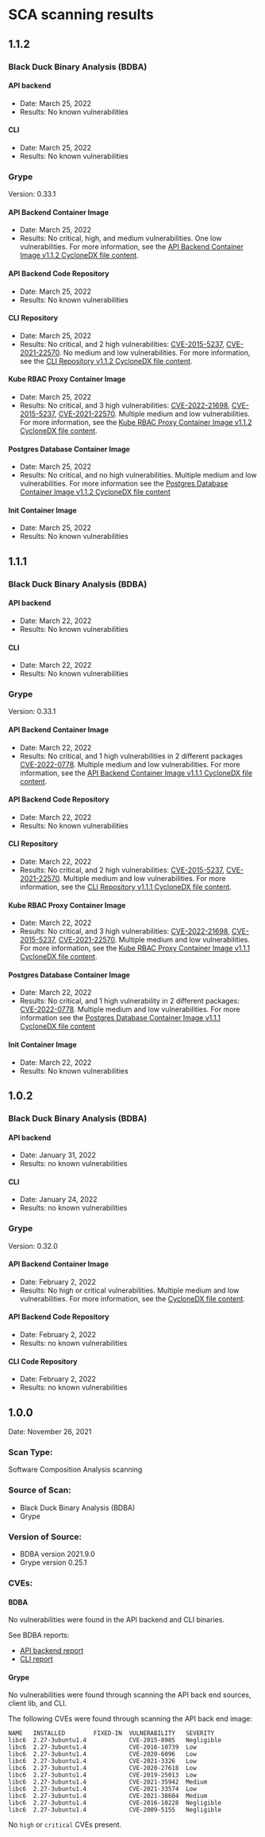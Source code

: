 # SCA scanning results
## <a id='110'></a>1.1.2

### <a id='black-duck-ba'></a>Black Duck Binary Analysis (BDBA)

#### <a id='api-backend'></a>API backend

* Date: March 25, 2022
* Results: No known vulnerabilities

#### <a id='cli-sr'></a>CLI

* Date: March 25, 2022
* Results: No known vulnerabilities

### <a id='grype-sr'></a>Grype

Version: 0.33.1

#### <a id='api-backend-ci'></a>API Backend Container Image

* Date: March 25, 2022
* Results: No critical, high, and medium vulnerabilities. One low vulnerabilities. For more information, see the [API Backend Container Image v1.1.2 CycloneDX file content](api-backend-container-image-v1.1.2-grype-result.md).

#### <a id='api-backend-cr'></a>API Backend Code Repository

* Date: March 25, 2022
* Results: No known vulnerabilities

#### <a id='cli-cr'></a>CLI Repository

* Date: March 25, 2022
* Results: No critical, and 2 high vulnerabilities: [CVE-2015-5237](http://cve.mitre.org/cgi-bin/cvename.cgi?name=CVE-2015-5237), [CVE-2021-22570](http://cve.mitre.org/cgi-bin/cvename.cgi?name=CVE-2021-22570). No medium and low vulnerabilities. For more information, see the [CLI Repository v1.1.2 CycloneDX file content](cli-repository-v1.1.2-grype-result.md).

#### <a id='kube-rbac-proxy-ci'></a>Kube RBAC Proxy Container Image

* Date: March 25, 2022
* Results: No critical, and 3 high vulnerabilities: [CVE-2022-21698](http://cve.mitre.org/cgi-bin/cvename.cgi?name=CVE-2022-21698), [CVE-2015-5237](http://cve.mitre.org/cgi-bin/cvename.cgi?name=CVE-2015-5237), [CVE-2021-22570](http://cve.mitre.org/cgi-bin/cvename.cgi?name=CVE-2021-22570). Multiple medium and low vulnerabilities. For more information, see the [Kube RBAC Proxy Container Image v1.1.2 CycloneDX file content](kube-rbac-proxy-container-image-v1.1.2-grype-result.md).

#### <a id='postgres-database-ci'></a>Postgres Database Container Image

* Date: March 25, 2022
* Results: No critical, and no high vulnerabilities. Multiple medium and low vulnerabilities. For more information see the [Postgres Database Container Image v1.1.2 CycloneDX file content](postgres-database-container-image-v1.1.2-grype-result.md)

#### <a id='init-ci'></a>Init Container Image

* Date: March 25, 2022
* Results: No known vulnerabilities

## <a id='110'></a>1.1.1

### <a id='black-duck-ba'></a>Black Duck Binary Analysis (BDBA)

#### <a id='api-backend'></a>API backend

* Date: March 22, 2022
* Results: No known vulnerabilities

#### <a id='cli-sr'></a>CLI

* Date: March 22, 2022
* Results: No known vulnerabilities

### <a id='grype-sr'></a>Grype

Version: 0.33.1

#### <a id='api-backend-ci'></a>API Backend Container Image

* Date: March 22, 2022
* Results: No critical, and 1 high vulnerabilities in 2 different packages [CVE-2022-0778](https://cve.mitre.org/cgi-bin/cvename.cgi?name=CVE-2022-0778). Multiple medium and low vulnerabilities. For more information, see the [API Backend Container Image v1.1.1 CycloneDX file content](api-backend-container-image-v1.1.1-grype-result.md).

#### <a id='api-backend-cr'></a>API Backend Code Repository

* Date: March 22, 2022
* Results: No known vulnerabilities

#### <a id='cli-cr'></a>CLI Repository

* Date: March 22, 2022
* Results: No critical, and 2 high vulnerabilities: [CVE-2015-5237](http://cve.mitre.org/cgi-bin/cvename.cgi?name=CVE-2015-5237), [CVE-2021-22570](http://cve.mitre.org/cgi-bin/cvename.cgi?name=CVE-2021-22570). Multiple medium and low vulnerabilities. For more information, see the [CLI Repository v1.1.1 CycloneDX file content](cli-repository-v1.1.1-grype-result.md).

#### <a id='kube-rbac-proxy-ci'></a>Kube RBAC Proxy Container Image

* Date: March 22, 2022
* Results: No critical, and 3 high vulnerabilities: [CVE-2022-21698](http://cve.mitre.org/cgi-bin/cvename.cgi?name=CVE-2022-21698), [CVE-2015-5237](http://cve.mitre.org/cgi-bin/cvename.cgi?name=CVE-2015-5237), [CVE-2021-22570](http://cve.mitre.org/cgi-bin/cvename.cgi?name=CVE-2021-22570). Multiple medium and low vulnerabilities. For more information, see the [Kube RBAC Proxy Container Image v1.1.1 CycloneDX file content](kube-rbac-proxy-container-image-v1.1.1-grype-result.md).

#### <a id='postgres-database-ci'></a>Postgres Database Container Image

* Date: March 22, 2022
* Results: No critical, and 1 high vulnerability in 2 different packages: [CVE-2022-0778](https://cve.mitre.org/cgi-bin/cvename.cgi?name=CVE-2022-0778). Multiple medium and low vulnerabilities. For more information see the [Postgres Database Container Image v1.1.1 CycloneDX file content](postgres-database-container-image-v1.1.1-grype-result.md)

#### <a id='init-ci'></a>Init Container Image

* Date: March 22, 2022
* Results: No known vulnerabilities


## <a id='102'></a>1.0.2

### <a id='black-duck-ba'></a>Black Duck Binary Analysis (BDBA)

#### <a id='api-backend'></a>API backend

* Date: January 31, 2022
* Results: no known vulnerabilities

#### <a id='cli-sr'></a>CLI

* Date: January 24, 2022
* Results: no known vulnerabilities

### <a id='grype-sr'></a>Grype

Version: 0.32.0

#### <a id='api-backend-ci'></a>API Backend Container Image

* Date: February 2, 2022
* Results: No high or critical vulnerabilities. Multiple medium and low vulnerabilities. For more information, see the [CycloneDX file content](cyclonedx-file-content.md).

#### <a id='api-backend-cr'></a>API Backend Code Repository

* Date: February 2, 2022
* Results: no known vulnerabilities

#### <a id='cli-cr'></a>CLI Code Repository

* Date: February 2, 2022
* Results: no known vulnerabilities

## <a id='100'></a>1.0.0
Date: November 26, 2021

### <a id='scan-type'></a>Scan Type:

Software Composition Analysis scanning

### <a id='source-scan'></a>Source of Scan:

* Black Duck Binary Analysis (BDBA)
* Grype

### <a id='version-source'></a>Version of Source:

* BDBA version 2021.9.0
* Grype version 0.25.1

### <a id='cves'></a>CVEs:

#### <a id='bdba'></a>BDBA

No vulnerabilities were found in the API backend and CLI binaries.

See BDBA reports:

- [API backend report](store-bdba-scan-2021-11-26.jpg)
- [CLI report](cli-bdba-scan-2021-11-26.jpg)

#### <a id='grype-cr'></a>Grype

No vulnerabilities were found through scanning the API back end sources, client lib, and CLI.

The following CVEs were found through scanning the API back end image:

```
NAME   INSTALLED        FIXED-IN  VULNERABILITY   SEVERITY   
libc6  2.27-3ubuntu1.4            CVE-2015-8985   Negligible  
libc6  2.27-3ubuntu1.4            CVE-2016-10739  Low         
libc6  2.27-3ubuntu1.4            CVE-2020-6096   Low         
libc6  2.27-3ubuntu1.4            CVE-2021-3326   Low         
libc6  2.27-3ubuntu1.4            CVE-2020-27618  Low         
libc6  2.27-3ubuntu1.4            CVE-2019-25013  Low         
libc6  2.27-3ubuntu1.4            CVE-2021-35942  Medium      
libc6  2.27-3ubuntu1.4            CVE-2021-33574  Low         
libc6  2.27-3ubuntu1.4            CVE-2021-38604  Medium      
libc6  2.27-3ubuntu1.4            CVE-2016-10228  Negligible  
libc6  2.27-3ubuntu1.4            CVE-2009-5155   Negligible  
```

No `high` or `critical` CVEs present.
